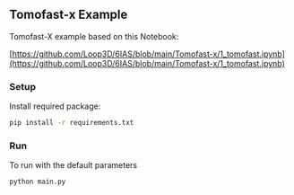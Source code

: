 ## Tomofast-x Example

Tomofast-X example based on this Notebook:

[https://github.com/Loop3D/6IAS/blob/main/Tomofast-x/1_tomofast.ipynb](https://github.com/Loop3D/6IAS/blob/main/Tomofast-x/1_tomofast.ipynb)

### Setup

Install required package:

```bash
pip install -r requirements.txt
```

### Run

To run with the default parameters

```bash
python main.py
```
